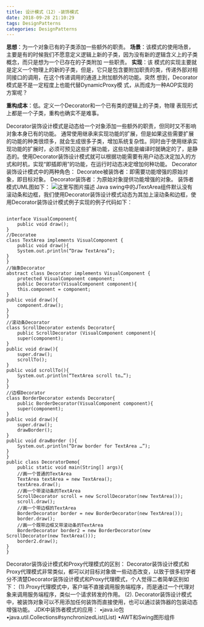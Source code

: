 ```yaml
---
title: 设计模式（12）-装饰模式
date: 2018-09-28 21:10:29
tags: DesignPatterns
categories: DesignPatterns
---
```

**思想**：为一个对象已有的子类添加一些额外的职责。
**场景**：该模式的使用场景，主要是有的时候我们不愿意定义逻辑上新的子类，因为没有新的逻辑含义上的子类概念，而只是想为一个已存在的子类附加 一些职责。
**实现**：该 模式的实现主要就是定义一个物理上的新的子类，但是，它只是包含要附加职责的类，传递外部对相同接口的调用，在这个传递调用的通道上附加额外的功能。突然 想到，Decorator模式是不是一定程度上也能代替DynamicProxy模 式，从而成为一种AOP实现的方案呢？
<!-- more -->
**重构成本**：低。定义一个Decorator和一个已有类的逻辑上的子类，物理 表现形式上都是一个子类，重构也确实不是难事。

Decorator装饰设计模式是动态给一个对象添加一些额外的职责，但同时又不影响对象本身已有的功能。
通常使用继承来实现功能的扩展，但是如果这些需要扩展的功能的种类很烦多，就会生成很多子类，增加系统复杂性。同时由于使用继承实现功能的扩展时，必须可预见这些扩展功能，这些功能是编译时就确定的了，是静态的。使用Decorator装饰设计模式就可以根据功能需要有用户动态决定加入的方式和时机，实现“即插即用”的功能，在运行时动态决定增加何种功能。
Decorator装饰设计模式中的两种角色：
Decoratee被装饰者：即需要功能增强的原始对象，即目标对象。
Decorator装饰者：为原始对象提供功能增强的对象。
装饰者模式UML图如下：
![这里写图片描述](20160102203012389.png)
Java swing中的JTextArea组件默认没有滚动条和边框，我们使用Decorator装饰设计模式动态为其加上滚动条和边框，使用Decorator装饰设计模式例子实现的例子代码如下：

```

interface VisualComponent{
	public void draw();
}
//Decoratee
class TextArea implements VisualComponent {
	public void draw(){
	System.out.println(“Draw TextArea”);
}
}
//抽象Decorator
abstract class Decorator implements VisualComponent {
	protected VisualComponent component;
	public Decorator(VisualComponent component){
	this.component = component;
}
public void draw(){
	component.draw();
}
}
//滚动条Decorator
class ScrollDecorator extends Decorator{
	public ScrollDecorator (VisualComponent component){
	super(component);
}
public void draw(){
	super.draw();
	scrollTo();
}
public void scrollTo(){
	System.out.println(“TextArea scroll to…”);
}
}
//边框Decorator
class BorderDecorator extends Decorator{
	public BorderDecorator(VisualComponent component){
	super(component);
}
public void draw(){
	super.draw();
	drawBorder();
}
public void drawBorder (){
	System.out.println(“Draw border for TextArea …”);
}
}
public class DecoratorDemo{
	public static void main(String[] args){
	//画一个普通的TextArea
	TextArea textArea = new TextArea();
	textArea.draw();
	//画一个带滚动条的TextArea
	ScrollDecorator scroll = new ScrollDecorator(new TextArea());
	scroll.draw();
	//画一个带边框的TextArea
	BorderDecorator border = new BorderDecorator(new TextArea());
	border.draw();
	//画一个既带边框又带滚动条的TextArea
	BorderDecorator border2 = new BorderDecorator(new ScrollDecorator(new TextArea()));
	border2.draw();
}
}
```
Decorator装饰设计模式和Proxy代理模式的区别：
Decorator装饰设计模式和Proxy代理模式非常类似，都可以对目标对象做一些动态改变，以致于很多初学者分不清楚Decorator装饰设计模式和Proxy代理模式，个人觉得二者简单区别如下：
(1).Proxy代理模式中，客户端不直接调用服务端程序，而是通过一个代理对象来调用服务端程序，类似一个请求转发的作用。
(2). Decorator装饰设计模式中，被装饰对象可以不用添加任何装饰而直接使用，也可以通过装饰器的包装动态增强功能。
JDK中装饰者模式的应用：
•java.io包
•java.util.Collections#synchronizedList(List)
•AWT和Swing图形组件
